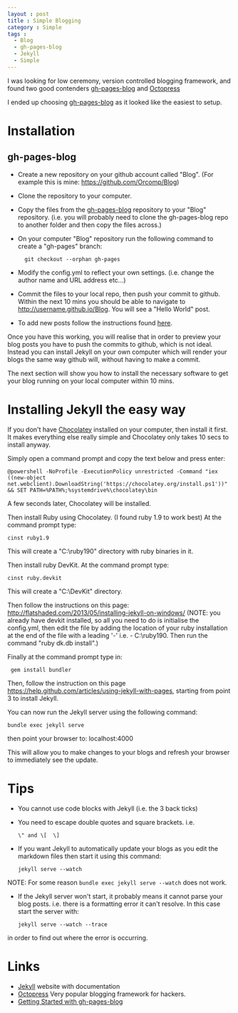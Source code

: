 ```yaml
---
layout : post
title : Simple Blogging
category : Simple
tags :
  - Blog
  - gh-pages-blog
  - Jekyll
  - Simple
---
```


I was looking for low ceremony, version controlled blogging framework, and found two good contenders [gh-pages-blog](https://github.com/thedereck/gh-pages-blog/) and [Octopress](http://octopress.org/)

I ended up choosing [gh-pages-blog](https://github.com/thedereck/gh-pages-blog/) as it looked like the easiest to setup.

# Installation

## gh-pages-blog

- Create a new repository on your github account called "Blog". (For example this is mine: https://github.com/Orcomp/Blog)
- Clone the repository to your computer.
- Copy the files from the [gh-pages-blog](https://github.com/thedereck/gh-pages-blog/) repository to your "Blog" repository. (i.e. you will probably need to clone the gh-pages-blog repo to another folder and then copy the files across.)
- On your computer "Blog" repository run the following command to create a "gh-pages" branch:


    	git checkout --orphan gh-pages


- Modify the config.yml to reflect your own settings. (i.e. change the author name and URL address etc...)
- Commit the files to your local repo, then push your commit to github. Within the next 10 mins you should be able to navigate to http://username.github.io/Blog. You will see a "Hello World" post.
- To add new posts follow the instructions found [here](http://thedereck.github.io/gh-pages-blog/user-manual/getting-started.html).

Once you have this working, you will realise that in order to preview your blog posts you have to push the commits to github, which is not ideal. Instead you can install Jekyll on your own computer which will render your blogs the same way github will, without having to make a commit.

The next section will show you how to install the necessary software to get your blog running on your local computer within 10 mins.

# Installing Jekyll the easy way

If you don't have [Chocolatey](http://chocolatey.org/) installed on your computer, then install it first. It makes everything else really simple and Chocolatey only takes 10 secs to install anyway.

Simply open a command prompt and copy the text below and press enter:

    @powershell -NoProfile -ExecutionPolicy unrestricted -Command "iex ((new-object net.webclient).DownloadString('https://chocolatey.org/install.ps1'))" && SET PATH=%PATH%;%systemdrive%\chocolatey\bin

A few seconds later, Chocolatey will be installed.

Then install Ruby using Chocolatey. (I found ruby 1.9 to work best)
At the command prompt type:

	cinst ruby1.9

This will create a "C:\ruby190" directory with ruby binaries in it.

Then install ruby DevKit.
At the command prompt type:

	cinst ruby.devkit

This will create a "C:\DevKit" directory.

Then follow the instructions on this page: http://flatshaded.com/2013/05/installing-jekyll-on-windows/ (NOTE: you already have devkit installed, so all you need to do is initialise the config.yml, then edit the file by adding the location of your ruby installation at the end of the file with a leading '-' i.e. - C:\ruby190. Then run the command \"ruby dk.db install\".)

Finally at the command prompt type in:

     gem install bundler

Then, follow the instruction on this page https://help.github.com/articles/using-jekyll-with-pages, starting from point 3 to install Jekyll.

You can now run the Jekyll server using the following command:

    bundle exec jekyll serve

then point your browser to: localhost:4000

This will allow you to make changes to your blogs and refresh your browser to immediately see the update.


# Tips

- You cannot use code blocks with Jekyll (i.e. the 3 back ticks)
- You need to escape double quotes and square brackets. i.e. 

      \" and \[  \]

- If you want Jekyll to automatically update your blogs as you edit the markdown files then start it using this command:

      jekyll serve --watch

NOTE: For some reason `bundle exec jekyll serve --watch` does not work.

- If the Jekyll server won't start, it probably means it cannot parse your blog posts. i.e. there is a formatting error it can't resolve. In this case start the server with:

	  jekyll serve --watch --trace

in order to find out where the error is occurring.

# Links

- [Jekyll](http://jekyllrb.com/) website with documentation
- [Octopress](http://octopress.org/) Very popular blogging framework for hackers.
- [Getting Started with gh-pages-blog](http://thedereck.github.io/gh-pages-blog/user-manual/getting-started.html)